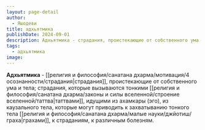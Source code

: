 ```yaml
---
layout: page-detail
author:
  - Яшодеви
title: адхьятмика
publishDate: 2024-09-01
description: Адхьятмика - страдания, проистекающие от собственного ума и тела; страдания, которые вызываются тонкими таттвами, идущими из ахамкары (эго), из каузального тела, которые могут приводить к захватыванию тонкого тела грахами, к страданиям, к различным болезням.
tags:
  - адхьятмика
image:
---
```

**Адхьятмика** - [[религия и философия/санатана дхарма/мотивация/4 осознанности/страдания|страдания]], проистекающие от собственного ума и тела; страдания, которые вызываются тонкими [[религия и философия/санатана дхарма/законы и силы вселенной/строение вселенной/таттва|таттвами]], идущими из ахамкары (эго), из каузального тела, которые могут приводить к захватыванию тонкого тела [[религия и философия/санатана дхарма/малые науки/джйотиш/граха|грахами]], к страданиям, к различным болезням.

